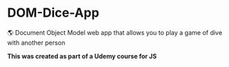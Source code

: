 # DOM-Dice-App

🌎 Document Object Model web app that allows you to play a game of dive with another person

**This was created as part of a Udemy course for JS**
